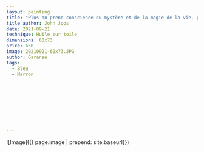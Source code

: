 ```yaml
---
layout: painting
title: "Plus on prend conscience du mystère et de la magie de la vie, plus on prend conscience de ce qui la menace."    
title_author: John Joos                                                           
date: 2021-09-21
technique: Huile sur toile 
dimensions: 60x73
price: 650
image: 20210921-60x73.JPG
author: Garanse
tags:
  - Bleu
  - Marron
  
  
  
  
  
  
  
  
  
---
```

![Image]({{ page.image | prepend: site.baseurl}})

